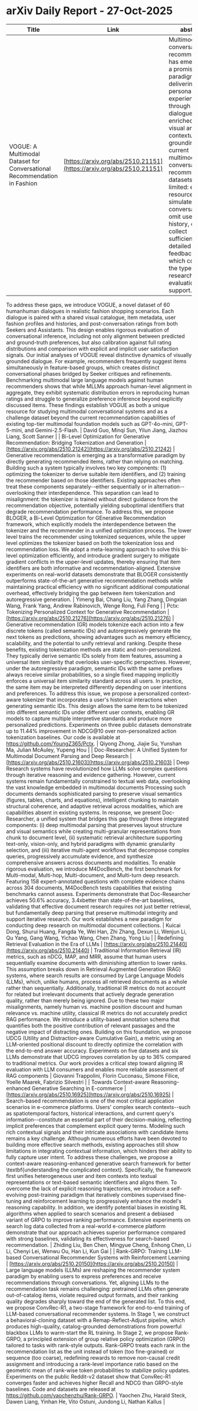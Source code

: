 # arXiv Daily Report - 27-Oct-2025

| Title | Link | abstract | author |
| --- | --- | --- | --- |
| VOGUE: A Multimodal Dataset for Conversational Recommendation in Fashion | [https://arxiv.org/abs/2510.21151](https://arxiv.org/abs/2510.21151) | Multimodal conversational recommendation has emerged as a promising paradigm for delivering personalized experiences through natural dialogue enriched by visual and contextual grounding. Yet, current multimodal conversational recommendation datasets remain limited: existing resources either simulate conversations, omit user history, or fail to collect sufficiently detailed feedback, all of which constrain the types of research and evaluation they support.
  To address these gaps, we introduce VOGUE, a novel dataset of 60 humanhuman dialogues in realistic fashion shopping scenarios. Each dialogue is paired with a shared visual catalogue, item metadata, user fashion profiles and histories, and post-conversation ratings from both Seekers and Assistants. This design enables rigorous evaluation of conversational inference, including not only alignment between predicted and ground-truth preferences, but also calibration against full rating distributions and comparison with explicit and implicit user satisfaction signals.
  Our initial analyses of VOGUE reveal distinctive dynamics of visually grounded dialogue. For example, recommenders frequently suggest items simultaneously in feature-based groups, which creates distinct conversational phases bridged by Seeker critiques and refinements. Benchmarking multimodal large language models against human recommenders shows that while MLLMs approach human-level alignment in aggregate, they exhibit systematic distribution errors in reproducing human ratings and struggle to generalize preference inference beyond explicitly discussed items. These findings establish VOGUE as both a unique resource for studying multimodal conversational systems and as a challenge dataset beyond the current recommendation capabilities of existing top-tier multimodal foundation models such as GPT-4o-mini, GPT-5-mini, and Gemini-2.5-Flash. | David Guo, Minqi Sun, Yilun Jiang, Jiazhou Liang, Scott Sanner |
| Bi-Level Optimization for Generative Recommendation: Bridging Tokenization and Generation | [https://arxiv.org/abs/2510.21242](https://arxiv.org/abs/2510.21242) | Generative recommendation is emerging as a transformative paradigm by directly generating recommended items, rather than relying on matching. Building such a system typically involves two key components: (1) optimizing the tokenizer to derive suitable item identifiers, and (2) training the recommender based on those identifiers. Existing approaches often treat these components separately--either sequentially or in alternation--overlooking their interdependence. This separation can lead to misalignment: the tokenizer is trained without direct guidance from the recommendation objective, potentially yielding suboptimal identifiers that degrade recommendation performance.
  To address this, we propose BLOGER, a Bi-Level Optimization for GEnerative Recommendation framework, which explicitly models the interdependence between the tokenizer and the recommender in a unified optimization process. The lower level trains the recommender using tokenized sequences, while the upper level optimizes the tokenizer based on both the tokenization loss and recommendation loss. We adopt a meta-learning approach to solve this bi-level optimization efficiently, and introduce gradient surgery to mitigate gradient conflicts in the upper-level updates, thereby ensuring that item identifiers are both informative and recommendation-aligned. Extensive experiments on real-world datasets demonstrate that BLOGER consistently outperforms state-of-the-art generative recommendation methods while maintaining practical efficiency with no significant additional computational overhead, effectively bridging the gap between item tokenization and autoregressive generation. | Yimeng Bai, Chang Liu, Yang Zhang, Dingxian Wang, Frank Yang, Andrew Rabinovich, Wenge Rong, Fuli Feng |
| Pctx: Tokenizing Personalized Context for Generative Recommendation | [https://arxiv.org/abs/2510.21276](https://arxiv.org/abs/2510.21276) | Generative recommendation (GR) models tokenize each action into a few discrete tokens (called semantic IDs) and autoregressively generate the next tokens as predictions, showing advantages such as memory efficiency, scalability, and the potential to unify retrieval and ranking. Despite these benefits, existing tokenization methods are static and non-personalized. They typically derive semantic IDs solely from item features, assuming a universal item similarity that overlooks user-specific perspectives. However, under the autoregressive paradigm, semantic IDs with the same prefixes always receive similar probabilities, so a single fixed mapping implicitly enforces a universal item similarity standard across all users. In practice, the same item may be interpreted differently depending on user intentions and preferences. To address this issue, we propose a personalized context-aware tokenizer that incorporates a user's historical interactions when generating semantic IDs. This design allows the same item to be tokenized into different semantic IDs under different user contexts, enabling GR models to capture multiple interpretive standards and produce more personalized predictions. Experiments on three public datasets demonstrate up to 11.44% improvement in NDCG@10 over non-personalized action tokenization baselines. Our code is available at https://github.com/YoungZ365/Pctx. | Qiyong Zhong, Jiajie Su, Yunshan Ma, Julian McAuley, Yupeng Hou |
| Doc-Researcher: A Unified System for Multimodal Document Parsing and Deep Research | [https://arxiv.org/abs/2510.21603](https://arxiv.org/abs/2510.21603) | Deep Research systems have revolutionized how LLMs solve complex questions through iterative reasoning and evidence gathering. However, current systems remain fundamentally constrained to textual web data, overlooking the vast knowledge embedded in multimodal documents Processing such documents demands sophisticated parsing to preserve visual semantics (figures, tables, charts, and equations), intelligent chunking to maintain structural coherence, and adaptive retrieval across modalities, which are capabilities absent in existing systems. In response, we present Doc-Researcher, a unified system that bridges this gap through three integrated components: (i) deep multimodal parsing that preserves layout structure and visual semantics while creating multi-granular representations from chunk to document level, (ii) systematic retrieval architecture supporting text-only, vision-only, and hybrid paradigms with dynamic granularity selection, and (iii) iterative multi-agent workflows that decompose complex queries, progressively accumulate evidence, and synthesize comprehensive answers across documents and modalities. To enable rigorous evaluation, we introduce M4DocBench, the first benchmark for Multi-modal, Multi-hop, Multi-document, and Multi-turn deep research. Featuring 158 expert-annotated questions with complete evidence chains across 304 documents, M4DocBench tests capabilities that existing benchmarks cannot assess. Experiments demonstrate that Doc-Researcher achieves 50.6% accuracy, 3.4xbetter than state-of-the-art baselines, validating that effective document research requires not just better retrieval, but fundamentally deep parsing that preserve multimodal integrity and support iterative research. Our work establishes a new paradigm for conducting deep research on multimodal document collections. | Kuicai Dong, Shurui Huang, Fangda Ye, Wei Han, Zhi Zhang, Dexun Li, Wenjun Li, Qu Yang, Gang Wang, Yichao Wang, Chen Zhang, Yong Liu |
| Redefining Retrieval Evaluation in the Era of LLMs | [https://arxiv.org/abs/2510.21440](https://arxiv.org/abs/2510.21440) | Traditional Information Retrieval (IR) metrics, such as nDCG, MAP, and MRR, assume that human users sequentially examine documents with diminishing attention to lower ranks. This assumption breaks down in Retrieval Augmented Generation (RAG) systems, where search results are consumed by Large Language Models (LLMs), which, unlike humans, process all retrieved documents as a whole rather than sequentially. Additionally, traditional IR metrics do not account for related but irrelevant documents that actively degrade generation quality, rather than merely being ignored. Due to these two major misalignments, namely human vs. machine position discount and human relevance vs. machine utility, classical IR metrics do not accurately predict RAG performance. We introduce a utility-based annotation schema that quantifies both the positive contribution of relevant passages and the negative impact of distracting ones. Building on this foundation, we propose UDCG (Utility and Distraction-aware Cumulative Gain), a metric using an LLM-oriented positional discount to directly optimize the correlation with the end-to-end answer accuracy. Experiments on five datasets and six LLMs demonstrate that UDCG improves correlation by up to 36% compared to traditional metrics. Our work provides a critical step toward aligning IR evaluation with LLM consumers and enables more reliable assessment of RAG components | Giovanni Trappolini, Florin Cuconasu, Simone Filice, Yoelle Maarek, Fabrizio Silvestri |
| Towards Context-aware Reasoning-enhanced Generative Searching in E-commerce | [https://arxiv.org/abs/2510.16925](https://arxiv.org/abs/2510.16925) | Search-based recommendation is one of the most critical application scenarios in e-commerce platforms. Users' complex search contexts--such as spatiotemporal factors, historical interactions, and current query's information--constitute an essential part of their decision-making, reflecting implicit preferences that complement explicit query terms. Modeling such rich contextual signals and their intricate associations with candidate items remains a key challenge. Although numerous efforts have been devoted to building more effective search methods, existing approaches still show limitations in integrating contextual information, which hinders their ability to fully capture user intent.
  To address these challenges, we propose a context-aware reasoning-enhanced generative search framework for better \textbf{understanding the complicated context}. Specifically, the framework first unifies heterogeneous user and item contexts into textual representations or text-based semantic identifiers and aligns them. To overcome the lack of explicit reasoning trajectories, we introduce a self-evolving post-training paradigm that iteratively combines supervised fine-tuning and reinforcement learning to progressively enhance the model's reasoning capability. In addition, we identify potential biases in existing RL algorithms when applied to search scenarios and present a debiased variant of GRPO to improve ranking performance. Extensive experiments on search log data collected from a real-world e-commerce platform demonstrate that our approach achieves superior performance compared with strong baselines, validating its effectiveness for search-based recommendation. | Zhiding Liu, Ben Chen, Mingyue Cheng, Enhong Chen, Li Li, Chenyi Lei, Wenwu Ou, Han Li, Kun Gai |
| Rank-GRPO: Training LLM-based Conversational Recommender Systems with Reinforcement Learning | [https://arxiv.org/abs/2510.20150](https://arxiv.org/abs/2510.20150) | Large language models (LLMs) are reshaping the recommender system paradigm by enabling users to express preferences and receive recommendations through conversations. Yet, aligning LLMs to the recommendation task remains challenging: pretrained LLMs often generate out-of-catalog items, violate required output formats, and their ranking quality degrades sharply toward the end of the generated list. To this end, we propose ConvRec-R1, a two-stage framework for end-to-end training of LLM-based conversational recommender systems. In Stage 1, we construct a behavioral-cloning dataset with a Remap-Reflect-Adjust pipeline, which produces high-quality, catalog-grounded demonstrations from powerful blackbox LLMs to warm-start the RL training. In Stage 2, we propose Rank-GRPO, a principled extension of group relative policy optimization (GRPO) tailored to tasks with rank-style outputs. Rank-GRPO treats each rank in the recommendation list as the unit instead of token (too fine-grained) or sequence (too coarse), redefining rewards to remove non-causal credit assignment and introducing a rank-level importance ratio based on the geometric mean of rank-wise token probabilities to stabilize policy updates. Experiments on the public Reddit-v2 dataset show that ConvRec-R1 converges faster and achieves higher Recall and NDCG than GRPO-style baselines. Code and datasets are released at https://github.com/yaochenzhu/Rank-GRPO. | Yaochen Zhu, Harald Steck, Dawen Liang, Yinhan He, Vito Ostuni, Jundong Li, Nathan Kallus |
